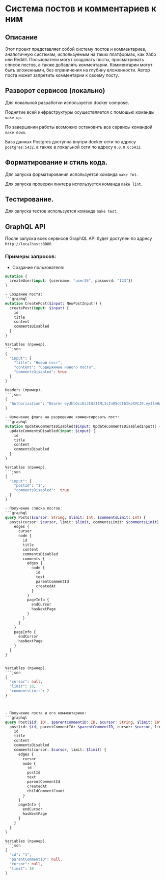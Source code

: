 # Система постов и комментариев к ним

## Описание

Этот проект представляет собой систему постов и комментариев, аналогичную системам, используемым на таких платформах, как Хабр или Reddit. Пользователи могут создавать посты, просматривать список постов, а также добавлять комментарии. Комментарии могут быть вложенными, без ограничения на глубину вложенности. Автор поста может запретить комментарии к своему посту.

## Разворот сервисов (локально)

Для локальной разработки используется docker compose.

Поднятие всей инфраструктуры осуществляется с помощью команды `make up`.

По завершении работы возможно остановить все сервисы командой `make down`.

База данных Postgres доступна внутри docker сети по адресу `postgres:5432`,
а также в локальной сети по адресу `0.0.0.0:5432`.

## Форматирование и стиль кода.

Для запуска форматирования используется команда `make fmt`.

Для запуска проверки линтера используется команда `make lint`.

## Тестирование.

Для запуска тестов используется команда `make test`.


## GraphQL API

После запуска всех сервисов GraphQL API будет доступен по адресу `http://localhost:8080`.

### Примеры запросов:

- Создание пользователя:
```graphql
mutation {
  createUser(input: {username: "user26", password: "123"})
}

- Создание поста:
```graphql
mutation CreatePost($input: NewPostInput!) {
  createPost(input: $input) {
    id
    title
    content
    commentsDisabled
  }
}

Variables (пример).
```json
{
  "input": {
    "title": "Новый пост",
    "content": "Содержимое нового поста",
    "commentsDisabled": true
  }
}

Headers (пример).
```json
{
  "Authorization": "Bearer eyJhbGciOiJIUzI1NiIsInR5cCI6IkpXVCJ9.eyJleHAiOjE3Mjk2MTQxNDcsInVzZXJuYW1lIjoidXNlcjI2In0.ONnm2xc8dVkOUdBPWt8nDAknslXi_t0J0K3lnlqG8ds"
}

- Изменение флага на разрешение комментировать пост:
```graphql
mutation UpdateCommentsDisabled($input: UpdateCommentsDisabledInput!) {
  updateCommentsDisabled(input: $input) {
    id
    title
    content
    commentsDisabled
  }
}

Variables (пример).
```json
{
  "input": {
    "postId": "1",
    "commentsDisabled":  true
  }
}

- Получение списка постов:
```graphql
query Posts($cursor: String, $limit: Int, $commentsLimit: Int) {
  posts(cursor: $cursor, limit: $limit, commentsLimit: $commentsLimit) {
    edges {
      cursor
      node {
        id
        title
        content
        commentsDisabled
        comments {
          edges {
            node {
              id
              text
              parentCommentId
              createdAt
            }
          }
          pageInfo {
            endCursor
            hasNextPage
          }
        }
      }
    }
    pageInfo {
      endCursor
      hasNextPage
    }
  }
}


Variables (пример).
```json
{
  "cursor": null,
  "limit": 10,
  "commentsLimit": 2
}



- Получение поста и его комментариев:
```graphql
query Post($id: ID!, $parentCommentID: ID, $cursor: String, $limit: Int) {
  post(id: $id, parentCommentId: $parentCommentID, cursor: $cursor, limit: $limit) {
    id
    title
    content
    commentsDisabled
    comments(cursor: $cursor, limit: $limit) {
      edges {
        cursor
        node {
          id
          postId
          text
          parentCommentId
          createdAt
          childCommentCount
        }
      }
      pageInfo {
        endCursor
        hasNextPage
      }
    }
  }
}

Variables (пример).
```json
{
  "id": "1",                
  "parentCommentID": null,    
  "cursor": null,            
  "limit": 10                
}